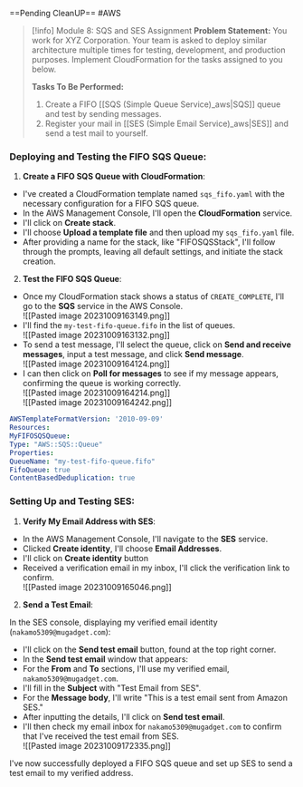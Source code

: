 ==Pending CleanUP==
#AWS

> [!info] Module 8: SQS and SES Assignment
> **Problem Statement:** 
> You work for XYZ Corporation. Your team is asked to deploy similar architecture multiple times for testing, development, and production purposes. Implement CloudFormation for the tasks assigned to you below. 
> 
> **Tasks To Be Performed:** 
> 1. Create a FIFO [[SQS (Simple Queue Service)_aws|SQS]] queue and test by sending messages. 
> 2. Register your mail in [[SES (Simple Email Service)_aws|SES]] and send a test mail to yourself. 



### Deploying and Testing the FIFO SQS Queue:

1. **Create a FIFO SQS Queue with CloudFormation**: 
- I've created a CloudFormation template named `sqs_fifo.yaml` with the necessary configuration for a FIFO SQS queue.
- In the AWS Management Console, I'll open the **CloudFormation** service.
- I'll click on **Create stack**.
- I'll choose **Upload a template file** and then upload my `sqs_fifo.yaml` file.
- After providing a name for the stack, like "FIFOSQSStack", I'll follow through the prompts, leaving all default settings, and initiate the stack creation.

2. **Test the FIFO SQS Queue**:
- Once my CloudFormation stack shows a status of `CREATE_COMPLETE`, I'll go to the **SQS** service in the AWS Console.
<br>![[Pasted image 20231009163149.png]]
- I'll find the `my-test-fifo-queue.fifo` in the list of queues.
<br>![[Pasted image 20231009163132.png]]
- To send a test message, I'll select the queue, click on **Send and receive messages**, input a test message, and click **Send message**.
<br>![[Pasted image 20231009164124.png]]
- I can then click on **Poll for messages** to see if my message appears, confirming the queue is working correctly.
<br>![[Pasted image 20231009164214.png]]
<br>![[Pasted image 20231009164242.png]]


```yaml
AWSTemplateFormatVersion: '2010-09-09'
Resources:
MyFIFOSQSQueue:
Type: "AWS::SQS::Queue"
Properties:
QueueName: "my-test-fifo-queue.fifo"
FifoQueue: true
ContentBasedDeduplication: true
```

### Setting Up and Testing SES:

1. **Verify My Email Address with SES**:

- In the AWS Management Console, I'll navigate to the **SES** service.
- Clicked **Create identity**, I'll choose **Email Addresses**.
- I'll click on **Create identity** button
- Received a verification email in my inbox, I'll click the verification link to confirm.
<br>![[Pasted image 20231009165046.png]]

2. **Send a Test Email**:

In the SES console, displaying my verified email identity (`nakamo5309@mugadget.com`):

- I'll click on the **Send test email** button, found at the top right corner. 
- In the **Send test email** window that appears: 
- For the **From** and **To** sections, I'll use my verified email, `nakamo5309@mugadget.com`.
- I'll fill in the **Subject** with "Test Email from SES".
- For the **Message body**, I'll write "This is a test email sent from Amazon SES."
- After inputting the details, I'll click on **Send test email**. 
- I'll then check my email inbox for `nakamo5309@mugadget.com` to confirm that I've received the test email from SES.
  <br>![[Pasted image 20231009172335.png]]

I've now successfully deployed a FIFO SQS queue and set up SES to send a test email to my verified address.



